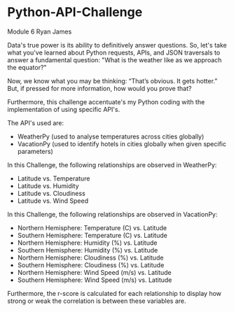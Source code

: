 # Python-API-Challenge
Module 6 
Ryan James

Data's true power is its ability to definitively answer questions. So, let's take what you've learned about Python requests, APIs, and JSON traversals to answer a fundamental question: "What is the weather like as we approach the equator?"

Now, we know what you may be thinking: “That’s obvious. It gets hotter.” But, if pressed for more information, how would you prove that?

Furthermore, this challenge accentuate's my Python coding with the implementation of using specific API's.

The API's used are:
- WeatherPy (used to analyse temperatures across cities globally)
- VacationPy (used to identify hotels in cities globally when given specific parameters)

In this Challenge, the following relationships are observed in WeatherPy:
- Latitude vs. Temperature
- Latitude vs. Humidity
- Latitude vs. Cloudiness
- Latitude vs. Wind Speed

In this Challenge, the following relationships are observed in VacationPy:
- Northern Hemisphere: Temperature (C) vs. Latitude
- Southern Hemisphere: Temperature (C) vs. Latitude
- Northern Hemisphere: Humidity (%) vs. Latitude
- Southern Hemisphere: Humidity (%) vs. Latitude
- Northern Hemisphere: Cloudiness (%) vs. Latitude
- Southern Hemisphere: Cloudiness (%) vs. Latitude
- Northern Hemisphere: Wind Speed (m/s) vs. Latitude
- Southern Hemisphere: Wind Speed (m/s) vs. Latitude

Furthermore, the r-score is calculated for each relationship to display how strong or weak the correlation is between these variables are.
